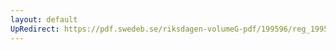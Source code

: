 ```yaml
---
layout: default
UpRedirect: https://pdf.swedeb.se/riksdagen-volumeG-pdf/199596/reg_199596/reg_199596_0326.pdf
---
```

